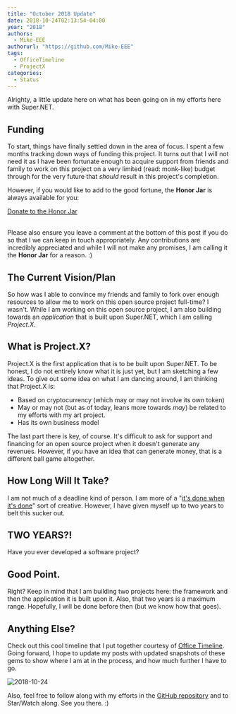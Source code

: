 ```yaml
---
title: "October 2018 Update"
date: 2018-10-24T02:13:54-04:00
year: "2018"
authors:
  - Mike-EEE
authorurl: "https://github.com/Mike-EEE"
tags:
  - OfficeTimeline
  - ProjectX
categories:
  - Status
---
```


Alrighty, a little update here on what has been going on in my efforts here with Super.NET.

## Funding

To start, things have finally settled down in the area of focus.  I spent a few months tracking down ways of funding this project.  It turns out that I will not need it as I have been fortunate enough to acquire support from friends and family to work on this project on a very limited (read: monk-like) budget through for the very future that *should* result in this project's completion.

However, if you would like to add to the good fortune, the **Honor Jar** is always available for you:

<div> <a class="donate-with-crypto" href="https://commerce.coinbase.com/checkout/40266c65-e420-4740-9c52-ddd24cca633c"> <span>Donate to the Honor Jar</span> </a> <script src="https://commerce.coinbase.com/v1/checkout.js"></script></div><br />

Please also ensure you leave a comment at the bottom of this post if you do so that I we can keep in touch appropriately.  Any contributions are incredibly appreciated and while I will not make any promises, I am calling it the **Honor Jar** for a reason. :)

## The Current Vision/Plan

So how was I able to convince my friends and family to fork over enough resources to allow me to work on this open source project full-time?  I wasn't.  While I am working on this open source project, I am also building towards an *application* that is built upon Super.NET, which I am calling *Project.X*.

## What is Project.X?

Project.X is the first application that is to be built upon Super.NET.  To be honest, I do not entirely know what it is just yet, but I am sketching a few ideas.  To give out some idea on what I am dancing around, I am thinking that Project.X is:

- Based on cryptocurrency (which may or may not involve its own token)
- May or may not (but as of today, leans more towards *may*) be related to my efforts with my art project.
- Has its own business model

The last part there is key, of course.  It's difficult to ask for support and financing for an open source project when it doesn't generate any revenues.  However, if you have an idea that can generate money, that is a different ball game altogether.

## How Long Will It Take?

I am not much of a deadline kind of person.  I am more of a "[it's done when it's done](https://blog.superdotnet.run/2018/07/software-as-a-craft/)" sort of creative.  However, I have given myself up to two years to belt this sucker out.

## TWO YEARS?!

Have you ever developed a software project?

## Good Point.

Right?  Keep in mind that I am building two projects here: the framework and then the application it is built upon it.  Also, that two years is a maximum range.  Hopefully, I will be done before then (but we know how that goes).

## Anything Else?

Check out this cool timeline that I put together courtesy of [Office Timeline](https://www.officetimeline.com/).  Going forward, I hope to update my posts with updated snapshots of these gems to show where I am at in the process, and how much further I have to go.

![2018-10-24](/images/status/2018-10-24.png)

Also, feel free to follow along with my efforts in the [GitHub repository](https://github.com/SuperDotNet/Super.NET) and to Star/Watch along.  See you there. :)